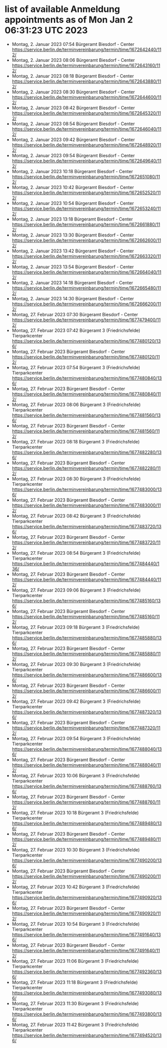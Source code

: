 # list of available Anmeldung appointments as of Mon Jan  2 06:31:23 UTC 2023
- Montag, 2. Januar 2023 07:54 Bürgeramt Biesdorf - Center https://service.berlin.de/terminvereinbarung/termin/time/1672642440/112/
- Montag, 2. Januar 2023 08:06 Bürgeramt Biesdorf - Center https://service.berlin.de/terminvereinbarung/termin/time/1672643160/112/
- Montag, 2. Januar 2023 08:18 Bürgeramt Biesdorf - Center https://service.berlin.de/terminvereinbarung/termin/time/1672643880/112/
- Montag, 2. Januar 2023 08:30 Bürgeramt Biesdorf - Center https://service.berlin.de/terminvereinbarung/termin/time/1672644600/112/
- Montag, 2. Januar 2023 08:42 Bürgeramt Biesdorf - Center https://service.berlin.de/terminvereinbarung/termin/time/1672645320/112/
- Montag, 2. Januar 2023 08:54 Bürgeramt Biesdorf - Center https://service.berlin.de/terminvereinbarung/termin/time/1672646040/112/
- Montag, 2. Januar 2023 09:42 Bürgeramt Biesdorf - Center https://service.berlin.de/terminvereinbarung/termin/time/1672648920/112/
- Montag, 2. Januar 2023 09:54 Bürgeramt Biesdorf - Center https://service.berlin.de/terminvereinbarung/termin/time/1672649640/112/
- Montag, 2. Januar 2023 10:18 Bürgeramt Biesdorf - Center https://service.berlin.de/terminvereinbarung/termin/time/1672651080/112/
- Montag, 2. Januar 2023 10:42 Bürgeramt Biesdorf - Center https://service.berlin.de/terminvereinbarung/termin/time/1672652520/112/
- Montag, 2. Januar 2023 10:54 Bürgeramt Biesdorf - Center https://service.berlin.de/terminvereinbarung/termin/time/1672653240/112/
- Montag, 2. Januar 2023 13:18 Bürgeramt Biesdorf - Center https://service.berlin.de/terminvereinbarung/termin/time/1672661880/112/
- Montag, 2. Januar 2023 13:30 Bürgeramt Biesdorf - Center https://service.berlin.de/terminvereinbarung/termin/time/1672662600/112/
- Montag, 2. Januar 2023 13:42 Bürgeramt Biesdorf - Center https://service.berlin.de/terminvereinbarung/termin/time/1672663320/112/
- Montag, 2. Januar 2023 13:54 Bürgeramt Biesdorf - Center https://service.berlin.de/terminvereinbarung/termin/time/1672664040/112/
- Montag, 2. Januar 2023 14:18 Bürgeramt Biesdorf - Center https://service.berlin.de/terminvereinbarung/termin/time/1672665480/112/
- Montag, 2. Januar 2023 14:30 Bürgeramt Biesdorf - Center https://service.berlin.de/terminvereinbarung/termin/time/1672666200/112/
- Montag, 27. Februar 2023 07:30 Bürgeramt Biesdorf - Center https://service.berlin.de/terminvereinbarung/termin/time/1677479400/112/
- Montag, 27. Februar 2023 07:42 Bürgeramt 3 (Friedrichsfelde) Tierparkcenter https://service.berlin.de/terminvereinbarung/termin/time/1677480120/136/
- Montag, 27. Februar 2023  Bürgeramt Biesdorf - Center https://service.berlin.de/terminvereinbarung/termin/time/1677480120/112/
- Montag, 27. Februar 2023 07:54 Bürgeramt 3 (Friedrichsfelde) Tierparkcenter https://service.berlin.de/terminvereinbarung/termin/time/1677480840/136/
- Montag, 27. Februar 2023  Bürgeramt Biesdorf - Center https://service.berlin.de/terminvereinbarung/termin/time/1677480840/112/
- Montag, 27. Februar 2023 08:06 Bürgeramt 3 (Friedrichsfelde) Tierparkcenter https://service.berlin.de/terminvereinbarung/termin/time/1677481560/136/
- Montag, 27. Februar 2023  Bürgeramt Biesdorf - Center https://service.berlin.de/terminvereinbarung/termin/time/1677481560/112/
- Montag, 27. Februar 2023 08:18 Bürgeramt 3 (Friedrichsfelde) Tierparkcenter https://service.berlin.de/terminvereinbarung/termin/time/1677482280/136/
- Montag, 27. Februar 2023  Bürgeramt Biesdorf - Center https://service.berlin.de/terminvereinbarung/termin/time/1677482280/112/
- Montag, 27. Februar 2023 08:30 Bürgeramt 3 (Friedrichsfelde) Tierparkcenter https://service.berlin.de/terminvereinbarung/termin/time/1677483000/136/
- Montag, 27. Februar 2023  Bürgeramt Biesdorf - Center https://service.berlin.de/terminvereinbarung/termin/time/1677483000/112/
- Montag, 27. Februar 2023 08:42 Bürgeramt 3 (Friedrichsfelde) Tierparkcenter https://service.berlin.de/terminvereinbarung/termin/time/1677483720/136/
- Montag, 27. Februar 2023  Bürgeramt Biesdorf - Center https://service.berlin.de/terminvereinbarung/termin/time/1677483720/112/
- Montag, 27. Februar 2023 08:54 Bürgeramt 3 (Friedrichsfelde) Tierparkcenter https://service.berlin.de/terminvereinbarung/termin/time/1677484440/136/
- Montag, 27. Februar 2023  Bürgeramt Biesdorf - Center https://service.berlin.de/terminvereinbarung/termin/time/1677484440/112/
- Montag, 27. Februar 2023 09:06 Bürgeramt 3 (Friedrichsfelde) Tierparkcenter https://service.berlin.de/terminvereinbarung/termin/time/1677485160/136/
- Montag, 27. Februar 2023  Bürgeramt Biesdorf - Center https://service.berlin.de/terminvereinbarung/termin/time/1677485160/112/
- Montag, 27. Februar 2023 09:18 Bürgeramt 3 (Friedrichsfelde) Tierparkcenter https://service.berlin.de/terminvereinbarung/termin/time/1677485880/136/
- Montag, 27. Februar 2023  Bürgeramt Biesdorf - Center https://service.berlin.de/terminvereinbarung/termin/time/1677485880/112/
- Montag, 27. Februar 2023 09:30 Bürgeramt 3 (Friedrichsfelde) Tierparkcenter https://service.berlin.de/terminvereinbarung/termin/time/1677486600/136/
- Montag, 27. Februar 2023  Bürgeramt Biesdorf - Center https://service.berlin.de/terminvereinbarung/termin/time/1677486600/112/
- Montag, 27. Februar 2023 09:42 Bürgeramt 3 (Friedrichsfelde) Tierparkcenter https://service.berlin.de/terminvereinbarung/termin/time/1677487320/136/
- Montag, 27. Februar 2023  Bürgeramt Biesdorf - Center https://service.berlin.de/terminvereinbarung/termin/time/1677487320/112/
- Montag, 27. Februar 2023 09:54 Bürgeramt 3 (Friedrichsfelde) Tierparkcenter https://service.berlin.de/terminvereinbarung/termin/time/1677488040/136/
- Montag, 27. Februar 2023  Bürgeramt Biesdorf - Center https://service.berlin.de/terminvereinbarung/termin/time/1677488040/112/
- Montag, 27. Februar 2023 10:06 Bürgeramt 3 (Friedrichsfelde) Tierparkcenter https://service.berlin.de/terminvereinbarung/termin/time/1677488760/136/
- Montag, 27. Februar 2023  Bürgeramt Biesdorf - Center https://service.berlin.de/terminvereinbarung/termin/time/1677488760/112/
- Montag, 27. Februar 2023 10:18 Bürgeramt 3 (Friedrichsfelde) Tierparkcenter https://service.berlin.de/terminvereinbarung/termin/time/1677489480/136/
- Montag, 27. Februar 2023  Bürgeramt Biesdorf - Center https://service.berlin.de/terminvereinbarung/termin/time/1677489480/112/
- Montag, 27. Februar 2023 10:30 Bürgeramt 3 (Friedrichsfelde) Tierparkcenter https://service.berlin.de/terminvereinbarung/termin/time/1677490200/136/
- Montag, 27. Februar 2023  Bürgeramt Biesdorf - Center https://service.berlin.de/terminvereinbarung/termin/time/1677490200/112/
- Montag, 27. Februar 2023 10:42 Bürgeramt 3 (Friedrichsfelde) Tierparkcenter https://service.berlin.de/terminvereinbarung/termin/time/1677490920/136/
- Montag, 27. Februar 2023  Bürgeramt Biesdorf - Center https://service.berlin.de/terminvereinbarung/termin/time/1677490920/112/
- Montag, 27. Februar 2023 10:54 Bürgeramt 3 (Friedrichsfelde) Tierparkcenter https://service.berlin.de/terminvereinbarung/termin/time/1677491640/136/
- Montag, 27. Februar 2023  Bürgeramt Biesdorf - Center https://service.berlin.de/terminvereinbarung/termin/time/1677491640/112/
- Montag, 27. Februar 2023 11:06 Bürgeramt 3 (Friedrichsfelde) Tierparkcenter https://service.berlin.de/terminvereinbarung/termin/time/1677492360/136/
- Montag, 27. Februar 2023 11:18 Bürgeramt 3 (Friedrichsfelde) Tierparkcenter https://service.berlin.de/terminvereinbarung/termin/time/1677493080/136/
- Montag, 27. Februar 2023 11:30 Bürgeramt 3 (Friedrichsfelde) Tierparkcenter https://service.berlin.de/terminvereinbarung/termin/time/1677493800/136/
- Montag, 27. Februar 2023 11:42 Bürgeramt 3 (Friedrichsfelde) Tierparkcenter https://service.berlin.de/terminvereinbarung/termin/time/1677494520/136/
